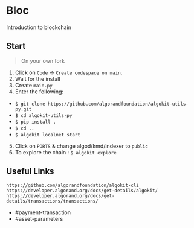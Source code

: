# Bloc
Introduction to blockchain

## Start
> On your own fork
1. Click on `Code` -> `Create codespace on main`.
2. Wait for the install
3. Create `main.py`
4. Enter the following:
  - `$ git clone https://github.com/algorandfoundation/algokit-utils-py.git`
  - `$ cd algokit-utils-py`
  - `$ pip install .`
  - `$ cd ..`
  - `$ algokit localnet start`
5. Click on `PORTS` & change algod/kmd/indexer to `public`
6. To explore the chain : `$ algokit explore`


## Useful Links
`https://github.com/algorandfoundation/algokit-cli`
`https://developer.algorand.org/docs/get-details/algokit/`
`https://developer.algorand.org/docs/get-details/transactions/transactions/`
- #payment-transaction
- #asset-parameters

